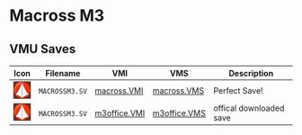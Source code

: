 # Macross M3

## VMU Saves

| Icon | Filename | VMI | VMS | Description |
|------|----------|-----|-----|-------------|
| ![Macross M3](../icons/MACROSSM3.SV.GIF) | `MACROSSM3.SV` | [macross.VMI](macross.VMI) | [macross.VMS](macross.VMS) | Perfect Save! |
| ![Macross M3](../icons/MACROSSM3.SV.GIF) | `MACROSSM3.SV` | [m3office.VMI](m3office.VMI) | [m3office.VMS](m3office.VMS) | offical downloaded save |
